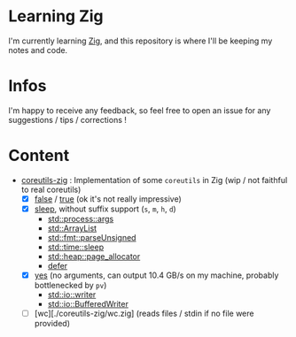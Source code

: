 # Learning Zig

I'm currently learning [Zig](https://ziglang.org/), and this repository is where I'll be keeping my notes and code.

# Infos

I'm happy to receive any feedback, so feel free to open an issue for any suggestions / tips / corrections !

# Content

- [coreutils-zig](./coreutils-zig) : Implementation of some `coreutils` in Zig (wip / not faithful to real coreutils)
    - [x] [false](./coreutils-zig/false.zig) / [true](./coreutils-zig/true.zig) (ok it's not really impressive)
    - [x] [sleep](./coreutils-zig/sleep.zig), without suffix support (`s`, `m`, `h`, `d`)
        - [std::process::args](https://ziglang.org/documentation/master/std/#A;std:process.args)
        - [std::ArrayList](https://ziglang.org/documentation/master/std/#A;std:ArrayList)
        - [std::fmt::parseUnsigned](https://ziglang.org/documentation/master/std/#A;std:fmt.parseUnsigned)
        - [std::time::sleep](https://ziglang.org/documentation/master/std/#A;std:time.sleep)
        - [std::heap::page_allocator](https://ziglang.org/documentation/master/std/#A;std:heap.page_allocator)
        - [defer](https://ziglang.org/documentation/master/#defer)
    - [x] [yes](./coreutils-zig/yes.zig) (no arguments, can output 10.4 GB/s on my machine, probably bottlenecked by `pv`)
        - [std::io::writer](https://ziglang.org/documentation/master/std/#A;std:io.Writer)
        - [std::io::BufferedWriter](https://ziglang.org/documentation/master/std/#A;std:io.BufferedWriter)
    - [ ] [wc][./coreutils-zig/wc.zig] (reads files / stdin if no file were provided)